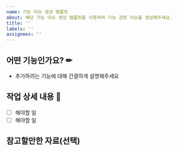 ```yaml
---
name: 기능 이슈 생성 템플릿
about: 해당 기능 이슈 생성 템플릿을 사용하여 기능 관련 이슈를 생성해주세요.
title: ''
labels: ''
assignees: ''
---
```


## 어떤 기능인가요? ✏

- 추가하려는 기능에 대해 간결하게 설명해주세요

## 작업 상세 내용 📝

- [ ] 해야할 일
- [ ] 해야할 일

## 참고할만한 자료(선택)
